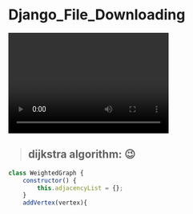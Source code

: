 # Django_File_Downloading

<video src="download_as_it_is.mp4" width="320" height="200" controls preload></video>

> ## dijkstra algorithm: :wink:
``` js
class WeightedGraph {
    constructor() {
        this.adjacencyList = {};
    }
    addVertex(vertex){

